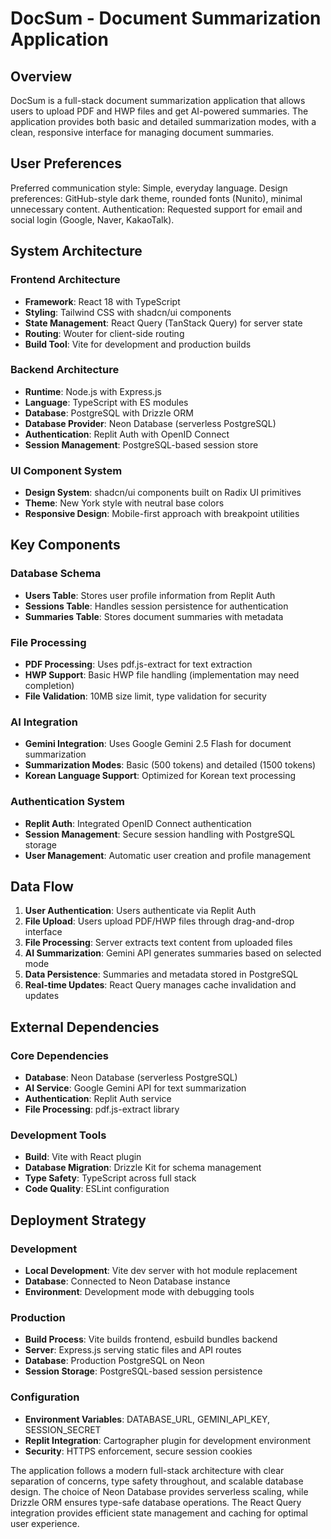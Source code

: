 # DocSum - Document Summarization Application

## Overview

DocSum is a full-stack document summarization application that allows users to upload PDF and HWP files and get AI-powered summaries. The application provides both basic and detailed summarization modes, with a clean, responsive interface for managing document summaries.

## User Preferences

Preferred communication style: Simple, everyday language.
Design preferences: GitHub-style dark theme, rounded fonts (Nunito), minimal unnecessary content.
Authentication: Requested support for email and social login (Google, Naver, KakaoTalk).

## System Architecture

### Frontend Architecture
- **Framework**: React 18 with TypeScript
- **Styling**: Tailwind CSS with shadcn/ui components
- **State Management**: React Query (TanStack Query) for server state
- **Routing**: Wouter for client-side routing
- **Build Tool**: Vite for development and production builds

### Backend Architecture
- **Runtime**: Node.js with Express.js
- **Language**: TypeScript with ES modules
- **Database**: PostgreSQL with Drizzle ORM
- **Database Provider**: Neon Database (serverless PostgreSQL)
- **Authentication**: Replit Auth with OpenID Connect
- **Session Management**: PostgreSQL-based session store

### UI Component System
- **Design System**: shadcn/ui components built on Radix UI primitives
- **Theme**: New York style with neutral base colors
- **Responsive Design**: Mobile-first approach with breakpoint utilities

## Key Components

### Database Schema
- **Users Table**: Stores user profile information from Replit Auth
- **Sessions Table**: Handles session persistence for authentication
- **Summaries Table**: Stores document summaries with metadata

### File Processing
- **PDF Processing**: Uses pdf.js-extract for text extraction
- **HWP Support**: Basic HWP file handling (implementation may need completion)
- **File Validation**: 10MB size limit, type validation for security

### AI Integration
- **Gemini Integration**: Uses Google Gemini 2.5 Flash for document summarization
- **Summarization Modes**: Basic (500 tokens) and detailed (1500 tokens)
- **Korean Language Support**: Optimized for Korean text processing

### Authentication System
- **Replit Auth**: Integrated OpenID Connect authentication
- **Session Management**: Secure session handling with PostgreSQL storage
- **User Management**: Automatic user creation and profile management

## Data Flow

1. **User Authentication**: Users authenticate via Replit Auth
2. **File Upload**: Users upload PDF/HWP files through drag-and-drop interface
3. **File Processing**: Server extracts text content from uploaded files
4. **AI Summarization**: Gemini API generates summaries based on selected mode
5. **Data Persistence**: Summaries and metadata stored in PostgreSQL
6. **Real-time Updates**: React Query manages cache invalidation and updates

## External Dependencies

### Core Dependencies
- **Database**: Neon Database (serverless PostgreSQL)
- **AI Service**: Google Gemini API for text summarization
- **Authentication**: Replit Auth service
- **File Processing**: pdf.js-extract library

### Development Tools
- **Build**: Vite with React plugin
- **Database Migration**: Drizzle Kit for schema management
- **Type Safety**: TypeScript across full stack
- **Code Quality**: ESLint configuration

## Deployment Strategy

### Development
- **Local Development**: Vite dev server with hot module replacement
- **Database**: Connected to Neon Database instance
- **Environment**: Development mode with debugging tools

### Production
- **Build Process**: Vite builds frontend, esbuild bundles backend
- **Server**: Express.js serving static files and API routes
- **Database**: Production PostgreSQL on Neon
- **Session Storage**: PostgreSQL-based session persistence

### Configuration
- **Environment Variables**: DATABASE_URL, GEMINI_API_KEY, SESSION_SECRET
- **Replit Integration**: Cartographer plugin for development environment
- **Security**: HTTPS enforcement, secure session cookies

The application follows a modern full-stack architecture with clear separation of concerns, type safety throughout, and scalable database design. The choice of Neon Database provides serverless scaling, while Drizzle ORM ensures type-safe database operations. The React Query integration provides efficient state management and caching for optimal user experience.